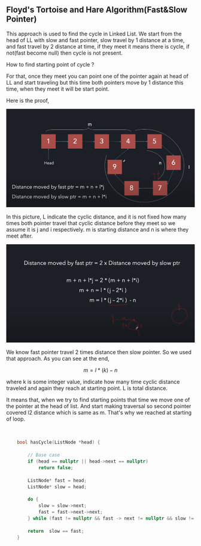 ## Floyd's Tortoise and Hare Algorithm(Fast&Slow Pointer)

This approach is used to find the cycle in Linked List. We start from the head of LL with slow and fast pointer, slow travel by 1 distance at a time, and fast travel by 2 distance at time, if they meet it means there is cycle, if not(fast become null) then cycle is not present. 

How to find starting point of cycle ? 

For that, once they meet you can point one of the pointer again at head of LL and start traveling but this time both pointers move by 1 distance this time, when they meet it will be start point. 

Here is the proof, 

![](../assets/2024-08-07-12-07-52-image.png)

In this picture, L indicate the cyclic distance, and it is not fixed how many times both pointer travel that cyclic distance before they meet so we assume it is j and i respectively. m is starting distance and n is where they meet after. 

![](../assets/2024-08-07-12-09-51-image.png)

We know fast pointer travel 2 times distance then slow pointer. So we used that approach. As you can see at the end, 

$$
m = l * (k) - n
$$

where k is some integer value, indicate how many time cyclic distance traveled and again they reach at starting point. L is total distance. 

It means that, when we try to find starting points that time we move one of the pointer at the head of list. And start making traversal so second pointer covered l2 distance which is same as m. That's why we reached at starting of loop. 

                                

```cpp
    bool hasCycle(ListNode *head) {

        // Base case
        if (head == nullptr || head->next == nullptr)
            return false;

        ListNode* fast = head;
        ListNode* slow = head;

        do {
            slow = slow->next;
            fast = fast->next->next;
        } while (fast != nullptr && fast -> next != nullptr && slow != fast);   // odd length list, fast->next == NULL, even length = fast == nullptr

        return  slow == fast;
    }
```
